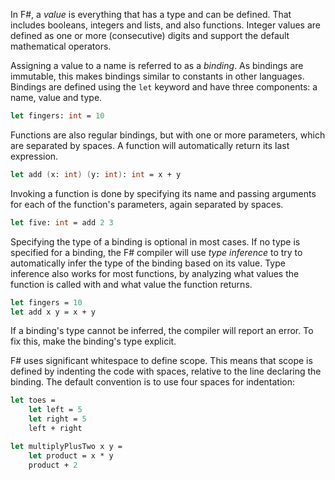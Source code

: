 In F#, a _value_ is everything that has a type and can be defined. That includes booleans, integers and lists, and also functions. Integer values are defined as one or more (consecutive) digits and support the default mathematical operators.

Assigning a value to a name is referred to as a _binding_. As bindings are immutable, this makes bindings similar to constants in other languages. Bindings are defined using the `let` keyword and have three components: a name, value and type.

```fsharp
let fingers: int = 10
```

Functions are also regular bindings, but with one or more parameters, which are separated by spaces. A function will automatically return its last expression.

```fsharp
let add (x: int) (y: int): int = x + y
```

Invoking a function is done by specifying its name and passing arguments for each of the function's parameters, again separated by spaces.

```fsharp
let five: int = add 2 3
```

Specifying the type of a binding is optional in most cases. If no type is specified for a binding, the F# compiler will use _type inference_ to try to automatically infer the type of the binding based on its value. Type inference also works for most functions, by analyzing what values the function is called with and what value the function returns.

```fsharp
let fingers = 10
let add x y = x + y
```

If a binding's type cannot be inferred, the compiler will report an error. To fix this, make the binding's type explicit.

F# uses significant whitespace to define scope. This means that scope is defined by indenting the code with spaces, relative to the line declaring the binding. The default convention is to use four spaces for indentation:

```fsharp
let toes =
    let left = 5
    let right = 5
    left + right

let multiplyPlusTwo x y =
    let product = x * y
    product + 2
```
